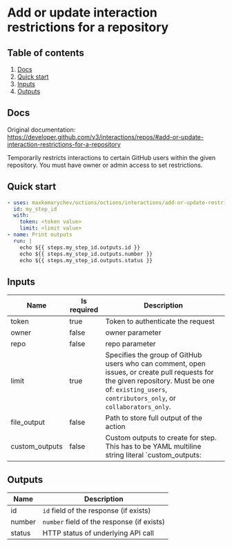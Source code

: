# Add or update interaction restrictions for a repository

## Table of contents

1. [Docs](#docs)
1. [Quick start](#quick-start)
1. [Inputs](#inputs)
1. [Outputs](#outputs)

<a name="quick-start" ></a>
## Docs

Original documentation: https://developer.github.com/v3/interactions/repos/#add-or-update-interaction-restrictions-for-a-repository

Temporarily restricts interactions to certain GitHub users within the given repository. You must have owner or admin access to set restrictions.


<a name="quick start" ></a>
## Quick start

```yaml
- uses: maxkomarychev/octions/octions/interactions/add-or-update-restrictions-for-repo@master
  id: my_step_id
  with:
    token: <token value>
    limit: <limit value>
- name: Print outputs
  run: |
    echo ${{ steps.my_step_id.outputs.id }}
    echo ${{ steps.my_step_id.outputs.number }}
    echo ${{ steps.my_step_id.outputs.status }}
```


<a name="inputs" ></a>
## Inputs

| Name | Is required | Description |
|---|---|---|
|token|true|Token to authenticate the request
|owner|false|owner parameter
|repo|false|repo parameter
|limit|true|Specifies the group of GitHub users who can comment, open issues, or create pull requests for the given repository. Must be one of: `existing_users`, `contributors_only`, or `collaborators_only`.
|file_output|false|Path to store full output of the action
|custom_outputs|false|Custom outputs to create for step. This has to be YAML multiline string literal  `custom_outputs: |<newline> output_name:path.in.result`

<a name="outputs" ></a>
## Outputs

| Name | Description |
|---|---|
|id|`id` field of the response (if exists)|
|number|`number` field of the response (if exists)|
|status|HTTP status of underlying API call|

